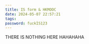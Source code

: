 ```yaml
---
title: IS form & HKMOOC
date: 2024-05-07 22:57:21
tags:
password: fuckIS123
---
```

THERE IS NOTHING HERE HAHAHAHA